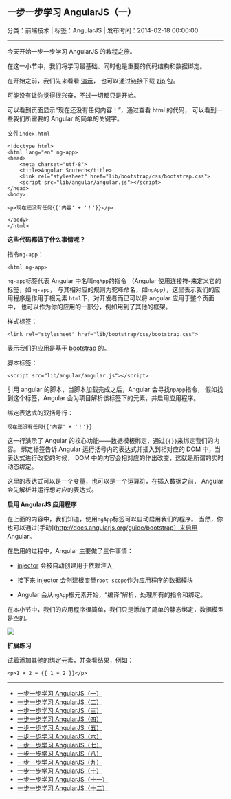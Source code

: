 ## 一步一步学习 AngularJS（一）

分类：前端技术 | 标签：AngularJS | 发布时间：2014-02-18 00:00:00

___

今天开始一步一步学习 AngularJS 的教程之旅。

在这一小节中，我们将学习最基础、同时也是重要的代码结构和数据绑定。

在开始之前，我们先来看看 [演示](/demos/angular-scutech/step0)，
也可以通过链接下载 [zip](/demos/angular-scutech/step0.zip) 包。

可能没有让你觉得很兴奋，不过一切都只是开始。

可以看到页面显示“现在还没有任何内容！”，通过查看 html 的代码，
可以看到一些我们所需要的 Angular 的简单的关键字。

文件```index.html```

```
<!doctype html>
<html lang="en" ng-app>
<head>
    <meta charset="utf-8">
    <title>Angular Scutech</title>
    <link rel="stylesheet" href="lib/bootstrap/css/bootstrap.css">
    <script src="lib/angular/angular.js"></script>
</head>
<body>

<p>现在还没有任何{{'内容' + '！'}}</p>

</body>
</html>
```

**这些代码都做了什么事情呢？**

指令```ng-app```：

```
<html ng-app>
```

```ng-app```标签代表 Angular 中名叫```ngApp```的指令
（Angular 使用连接符-来定义它的标签，如```ng-app```，
与其相对应的规则为驼峰命名，如```ngApp```），这里表示我们的应用程序是作用于根元素
```html```下，对开发者而已可以将 angular 应用于整个页面中，
也可以作为你的应用的一部分，例如用到了其他的框架。

样式标签：

```
<link rel="stylesheet" href="lib/bootstrap/css/bootstrap.css">
```

表示我们的应用是基于 [bootstrap](getbootstrap.com) 的。

脚本标签：

```
<script src="lib/angular/angular.js"></script>
```

引用 angular 的脚本，当脚本加载完成之后，Angular 会寻找```npApp```指令，
假如找到这个标签，Angular 会为项目解析该标签下的元素，并启用应用程序。

绑定表达式的双括号行：

```
现在还没有任何{{'内容' + '！'}}
```
这一行演示了 Angular 的核心功能——数据模板绑定，通过```{{}}```来绑定我们的内容。
绑定标签告诉 Angular 运行括号内的表达式并插入到相对应的 DOM 中，当表达式进行改变的时候，
DOM 中的内容会相对应的作出改变，这就是所谓的实时动态绑定。

这里的表达式可以是一个变量，也可以是一个运算符，在插入数据之前，
Angular 会先解析并运行想对应的表达式。

**启用 AngularJS 应用程序**

在上面的内容中，我们知道，使用```ngApp```标签可以自动启用我们的程序。
当然，你也可以通过[手动](http://docs.angularjs.org/guide/bootstrap）来启用 Angular。

在启用的过程中，Angular 主要做了三件事情：

* [injector](http://docs.angularjs.org/api/auto/service/$injector) 会被自动创建用于依赖注入

* 接下来 injector 会创建根变量```root scope```作为应用程序的数据模块

* Angular 会从```ngApp```根元素开始，“编译”解析，处理所有的指令和绑定。

在本小节中，我们的应用程序很简单，我们只是添加了简单的静态绑定，数据模型是空的。

![](/posts/2014/02/18/tutorial_0.png)

**扩展练习**

试着添加其他的绑定元素，并查看结果，例如：
```
<p>1 + 2 = {{ 1 + 2 }}</p>
```

---

* [一步一步学习 AngularJS（一）](/posts/2014/02/18/angular_scutech_step0)
* [一步一步学习 AngularJS（二）](/posts/2014/02/19/angular_scutech_step1)
* [一步一步学习 AngularJS（三）](/posts/2014/02/20/angular_scutech_step2)
* [一步一步学习 AngularJS（四）](/posts/2014/02/21/angular_scutech_step3)
* [一步一步学习 AngularJS（五）](/posts/2014/02/22/angular_scutech_step4)
* [一步一步学习 AngularJS（六）](/posts/2014/02/23/angular_scutech_step5)
* [一步一步学习 AngularJS（七）](/posts/2014/02/24/angular_scutech_step6)
* [一步一步学习 AngularJS（八）](/posts/2014/02/27/angular_scutech_step7)
* [一步一步学习 AngularJS（九）](/posts/2014/02/28/angular_scutech_step8)
* [一步一步学习 AngularJS（十）](/posts/2014/03/01/angular_scutech_step9)
* [一步一步学习 AngularJS（十一）](/posts/2014/03/02/angular_scutech_step10)
* [一步一步学习 AngularJS（十二）](/posts/2014/03/03/angular_scutech_step11)